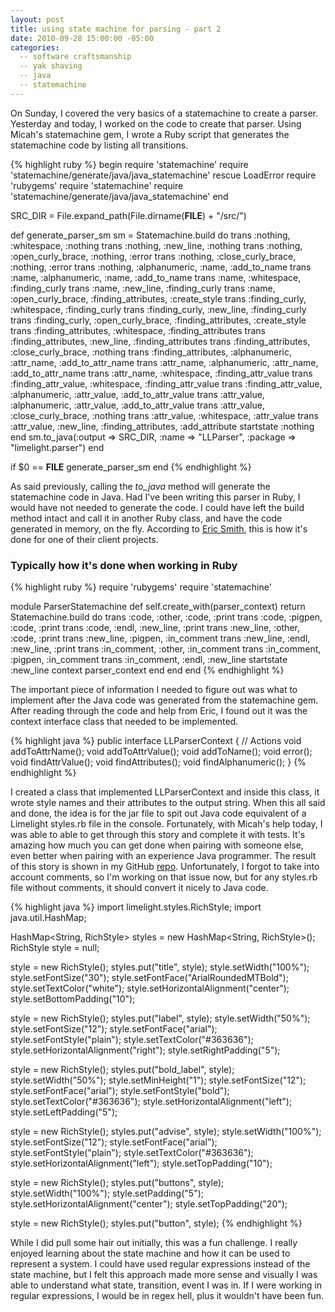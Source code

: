 ```yaml
---
layout: post
title: using state machine for parsing - part 2
date: 2010-09-28 15:00:00 -05:00
categories:
  -- software craftsmanship
  -- yak shaving
  -- java
  -- statemachine
---
```


On Sunday, I covered the very basics of a statemachine to create a parser.  Yesterday and today, I worked on the code to create that parser.  Using Micah's statemachine gem, I wrote a Ruby script that generates the statemachine code by listing all transitions.

{% highlight ruby %}
begin
  require 'statemachine'
  require 'statemachine/generate/java/java_statemachine'
rescue LoadError
  require 'rubygems'
  require 'statemachine'
  require 'statemachine/generate/java/java_statemachine'
end

SRC_DIR = File.expand_path(File.dirname(__FILE__) + "/src/")

def generate_parser_sm
  sm = Statemachine.build do
    trans :nothing,            :whitespace,        :nothing
    trans :nothing,            :new_line,          :nothing
    trans :nothing,            :open_curly_brace,  :nothing,            :error
    trans :nothing,            :close_curly_brace, :nothing,            :error
    trans :nothing,            :alphanumeric,      :name,               :add_to_name
    trans :name,               :alphanumeric,      :name,               :add_to_name
    trans :name,               :whitespace,        :finding_curly
    trans :name,               :new_line,          :finding_curly
    trans :name,               :open_curly_brace,  :finding_attributes, :create_style
    trans :finding_curly,      :whitespace,        :finding_curly
    trans :finding_curly,      :new_line,          :finding_curly
    trans :finding_curly,      :open_curly_brace,  :finding_attributes, :create_style
    trans :finding_attributes, :whitespace,        :finding_attributes
    trans :finding_attributes, :new_line,          :finding_attributes
    trans :finding_attributes, :close_curly_brace, :nothing
    trans :finding_attributes, :alphanumeric,      :attr_name,          :add_to_attr_name
    trans :attr_name,          :alphanumeric,      :attr_name,          :add_to_attr_name
    trans :attr_name,          :whitespace,        :finding_attr_value
    trans :finding_attr_value, :whitespace,        :finding_attr_value
    trans :finding_attr_value, :alphanumeric,      :attr_value,         :add_to_attr_value
    trans :attr_value,         :alphanumeric,      :attr_value,         :add_to_attr_value
    trans :attr_value,         :close_curly_brace, :nothing
    trans :attr_value,         :whitespace,        :attr_value
    trans :attr_value,         :new_line,          :finding_attributes, :add_attribute
    startstate :nothing
  end
  sm.to_java(:output => SRC_DIR, :name => "LLParser", :package => "limelight.parser")
end

if $0 == __FILE__
  generate_parser_sm
end
{% endhighlight %}

As said previously, calling the *to_java* method will generate the statemachine code in Java.  Had I've been writing this parser in Ruby, I would have not needed to generate the code.  I could have left the build method intact and call it in another Ruby class, and have the code generated in memory, on the fly.  According to [Eric Smith](http://twitter.com/paytonrules), this is how it's done for one of their client projects.

### Typically how it's done when working in Ruby

{% highlight ruby %}
require 'rubygems'
require 'statemachine'


module ParserStatemachine
  def self.create_with(parser_context)
    return Statemachine.build do
      trans :code, :other, :code, :print
      trans :code, :pigpen, :code, :print
      trans :code, :endl, :new_line, :print
      trans :new_line, :other, :code, :print
      trans :new_line, :pigpen, :in_comment
      trans :new_line, :endl, :new_line, :print
      trans :in_comment, :other, :in_comment
      trans :in_comment, :pigpen, :in_comment
      trans :in_comment, :endl, :new_line
      startstate :new_line
      context parser_context
    end
  end
end
{% endhighlight %}

The important piece of information I needed to figure out was what to implement after the Java code was generated from the statemachine gem.  After reading through the code and help from Eric, I found out it was the context interface class that needed to be implemented.

{% highlight java %}
public interface LLParserContext
{
  // Actions
  void addToAttrName();
  void addToAttrValue();
  void addToName();
  void error();
  void findAttrValue();
  void findAttributes();
  void findAlphanumeric();
}
{% endhighlight %}

I created a class that implemented LLParserContext and inside this class, it wrote style names and their attributes to the output string.  When this all said and done, the idea is for the jar file to spit out Java code equivalent of a Limelight styles.rb file in the console.  Fortunately, with Micah's help today, I was able to able to get through this story and complete it with tests.  It's amazing how much you can get done when pairing with someone else, even better when pairing with an experience Java programmer.  The result of this story is shown in my GitHub [repo](http://github.com/sl4m/limelight_styles_converter).  Unfortunately, I forgot to take into account comments, so I'm working on that issue now, but for any styles.rb file without comments, it should convert it nicely to Java code.

{% highlight java %}
import limelight.styles.RichStyle;
import java.util.HashMap;

HashMap<String, RichStyle> styles = new HashMap<String, RichStyle>();
RichStyle style = null;

style = new RichStyle();
styles.put("title", style);
style.setWidth("100%");
style.setFontSize("30");
style.setFontFace("ArialRoundedMTBold");
style.setTextColor("white");
style.setHorizontalAlignment("center");
style.setBottomPadding("10");

style = new RichStyle();
styles.put("label", style);
style.setWidth("50%");
style.setFontSize("12");
style.setFontFace("arial");
style.setFontStyle("plain");
style.setTextColor("#363636");
style.setHorizontalAlignment("right");
style.setRightPadding("5");

style = new RichStyle();
styles.put("bold_label", style);
style.setWidth("50%");
style.setMinHeight("1");
style.setFontSize("12");
style.setFontFace("arial");
style.setFontStyle("bold");
style.setTextColor("#363636");
style.setHorizontalAlignment("left");
style.setLeftPadding("5");

style = new RichStyle();
styles.put("advise", style);
style.setWidth("100%");
style.setFontSize("12");
style.setFontFace("arial");
style.setFontStyle("plain");
style.setTextColor("#363636");
style.setHorizontalAlignment("left");
style.setTopPadding("10");

style = new RichStyle();
styles.put("buttons", style);
style.setWidth("100%");
style.setPadding("5");
style.setHorizontalAlignment("center");
style.setTopPadding("20");

style = new RichStyle();
styles.put("button", style);
{% endhighlight %}

While I did pull some hair out initially, this was a fun challenge.  I really enjoyed learning about the state machine and how it can be used to represent a system.  I could have used regular expressions instead of the state machine, but I felt this approach made more sense and visually I was able to understand what state, transition, event I was in.  If I were working in regular expressions, I would be in regex hell, plus it wouldn't have been fun.

